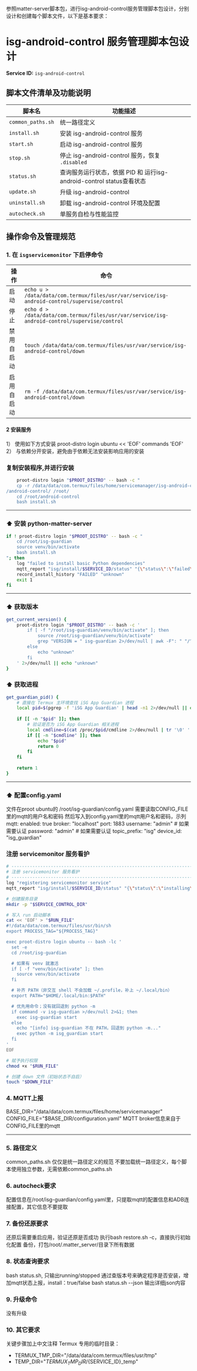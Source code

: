参照matter-server脚本包，进行isg-android-control服务管理脚本包设计，分别设计和创建每个脚本文件，以下是基本要求：


# isg-android-control 服务管理脚本包设计

**Service ID:** `isg-android-control`


## 脚本文件清单及功能说明

| 脚本名               | 功能描述                          |
| ----------------- | ----------------------------- |
| `common_paths.sh` | 统一路径定义                        |
| `install.sh`      | 安装 isg-android-control 服务                |
| `start.sh`        | 启动 isg-android-control 服务                |
| `stop.sh`         | 停止 isg-android-control 服务，恢复 `.disabled` |
| `status.sh`       | 查询服务运行状态，依据 PID 和 运行isg-android-control status查看状态     |
| `update.sh`       | 升级 isg-android-control                  |
| `uninstall.sh`    | 卸载 isg-android-control 环境及配置             |
| `autocheck.sh`    | 单服务自检与性能监控                    |


## 操作命令及管理规范

### 1. 在 `isgservicemonitor` 下启停命令
| 操作    | 命令                                                                                |
| ----- | --------------------------------------------------------------------------------- |
| 启动    | `echo u > /data/data/com.termux/files/usr/var/service/isg-android-control/supervise/control` |
| 停止    | `echo d > /data/data/com.termux/files/usr/var/service/isg-android-control/supervise/control` |
| 禁用自启动 | `touch /data/data/com.termux/files/usr/var/service/isg-android-control/down`                 |
| 启用自启动 | `rm -f /data/data/com.termux/files/usr/var/service/isg-android-control/down`                 |

#### 2 安装服务
1） 使用如下方式安装
    proot-distro login ubuntu << 'EOF'
    commands
    'EOF'
2） 与依赖分开安装，避免由于依赖无法安装影响应用的安装

### 复制安装程序,并进行安装

```bash
    proot-distro login "$PROOT_DISTRO" -- bash -c "
    cp -r /data/data/com.termux/files/home/servicemanager/isg-android-control
/android-control/ /root/
    cd /root/android-control
    bash install.sh
```

---

### ⬆️ 安装 python-matter-server

```bash
if ! proot-distro login "$PROOT_DISTRO" -- bash -c "
    cd /root/isg-guardian
    source venv/bin/activate
    bash install.sh
"; then
    log "failed to install basic Python dependencies"
    mqtt_report "isg/install/$SERVICE_ID/status" "{\"status\":\"failed\",\"message\":\"Python dependencies installation failed\",\"timestamp\":$(date +%s)}"
    record_install_history "FAILED" "unknown"
    exit 1
fi
```

---

### ⬆️ 获取版本

```bash
get_current_version() {
    proot-distro login "$PROOT_DISTRO" -- bash -c '
        if [ -f "/root/isg-guardian/venv/bin/activate" ]; then
            source /root/isg-guardian/venv/bin/activate"
            grep "VERSION = " isg-guardian 2>/dev/null | awk -F": " "/^Version/ {print \$2}" || echo "unknown"
        else
            echo "unknown"
        fi
    ' 2>/dev/null || echo "unknown"
}
```
### ⬆️ 获取进程
```bash
get_guardian_pid() {
    # 直接在 Termux 主环境查找 iSG App Guardian 进程
    local pid=$(pgrep -f 'iSG App Guardian' | head -n1 2>/dev/null || echo "")
    
    if [[ -n "$pid" ]]; then
        # 验证是否为 iSG App Guardian 相关进程
        local cmdline=$(cat /proc/$pid/cmdline 2>/dev/null | tr '\0' ' ' | grep -i 'iSG App Guardian' || echo "")
        if [[ -n "$cmdline" ]]; then
            echo "$pid"
            return 0
        fi
    fi
    
    return 1
}
```

---
### ⬆️ 配置config.yaml
文件在proot ubuntu的 /root/isg-guardian/config.yaml
需要读取CONFIG_FILE里的mqtt的用户名和密码
然后写入到config.yaml里的mqtt用户名和密码，示列
mqtt:
  enabled: true
  broker: "localhost"
  port: 1883
  username: "admin"              # 如果需要认证
  password: "admin"              # 如果需要认证
  topic_prefix: "isg"
  device_id: "isg_guardian"


### 注册 servicemonitor 服务看护

```bash
# -----------------------------------------------------------------------------
# 注册 servicemonitor 服务看护
# -----------------------------------------------------------------------------
log "registering servicemonitor service"
mqtt_report "isg/install/$SERVICE_ID/status" "{\"status\":\"installing\",\"message\":\"registering servicemonitor service\",\"timestamp\":$(date +%s)}"

# 创建服务目录
mkdir -p "$SERVICE_CONTROL_DIR"

# 写入 run 启动脚本
cat << 'EOF' > "$RUN_FILE"
#!/data/data/com.termux/files/usr/bin/sh
export PROCESS_TAG="${PROCESS_TAG}"

exec proot-distro login ubuntu -- bash -lc '
  set -e
  cd /root/isg-guardian

  # 如果有 venv 就激活
  if [ -f "venv/bin/activate" ]; then
    source venv/bin/activate
  fi

  # 补齐 PATH（非交互 shell 不会加载 ~/.profile，补上 ~/.local/bin）
  export PATH="$HOME/.local/bin:$PATH"

  # 优先用命令；没有就回退到 python -m
  if command -v isg-guardian >/dev/null 2>&1; then
    exec isg-guardian start
  else
    echo "[info] isg-guardian 不在 PATH，回退到 python -m..."
    exec python -m isg_guardian start
  fi
'
EOF

# 赋予执行权限
chmod +x "$RUN_FILE"

# 创建 down 文件（初始状态不自启）
touch "$DOWN_FILE"
```


### 4. MQTT上报
BASE_DIR="/data/data/com.termux/files/home/servicemanager"
CONFIG_FILE="$BASE_DIR/configuration.yaml"
MQTT broker信息来自于CONFIG_FILE里的mqtt

---

### 5. 路径定义
common_paths.sh 仅仅是统一路径定义的规范
不要加载统一路径定义，每个脚本使用独立参数，无需依赖common_paths.sh

### 6. autocheck要求
配置信息在/root/isg-guardian/config.yaml里，只提取mqtt的配置信息和ADB连接配置，其它信息不要提取

### 7. 备份还原要求
还原后需要重启应用，验证还原是否成功
执行bash restore.sh -c，直接执行初始化配置
备份，打包/root/.matter_server/目录下所有数据

### 8. 状态查询要求
bash status.sh, 只输出running/stopped
通过查版本号来确定程序是否安装，增加mqtt状态上报，install：true/false
bash status.sh --json 输出详细json内容

### 9. 升级命令
没有升级

### 10. 其它要求
关键步骤加上中文注释
Termux 专用的临时目录：
  - TERMUX_TMP_DIR="/data/data/com.termux/files/usr/tmp"
  - TEMP_DIR="$TERMUX_TMP_DIR/${SERVICE_ID}_temp"
